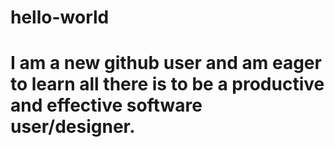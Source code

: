 # hello-world
# I am a new github user and am eager to learn all there is to be a productive and effective software user/designer.
